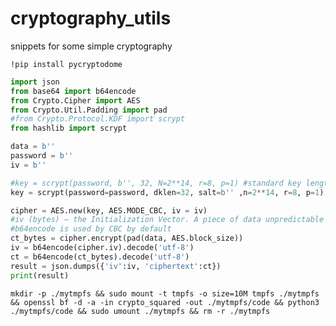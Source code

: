 # cryptography_utils
snippets for some simple cryptography

```
!pip install pycryptodome
```

```python
import json
from base64 import b64encode
from Crypto.Cipher import AES
from Crypto.Util.Padding import pad
#from Crypto.Protocol.KDF import scrypt
from hashlib import scrypt

data = b''
password = b''
iv = b''

#key = scrypt(password, b'', 32, N=2**14, r=8, p=1) #standard key length for CppCrypt is 256 / 8 = 32
key = scrypt(password=password, dklen=32, salt=b'' ,n=2**14, r=8, p=1) # use this line if Crypto.KDF does not come with scrypt

cipher = AES.new(key, AES.MODE_CBC, iv = iv)
#iv (bytes) – the Initialization Vector. A piece of data unpredictable to adversaries. It is as long as the block size (e.g. 16 bytes for AES). If not present, the library creates a random IV value.
#b64encode is used by CBC by default
ct_bytes = cipher.encrypt(pad(data, AES.block_size))
iv = b64encode(cipher.iv).decode('utf-8')
ct = b64encode(ct_bytes).decode('utf-8')
result = json.dumps({'iv':iv, 'ciphertext':ct})
print(result)
```

`mkdir -p ./mytmpfs && sudo mount -t tmpfs -o size=10M tmpfs ./mytmpfs && openssl bf -d -a -in crypto_squared -out ./mytmpfs/code && python3 ./mytmpfs/code && sudo umount ./mytmpfs && rm -r ./mytmpfs`
